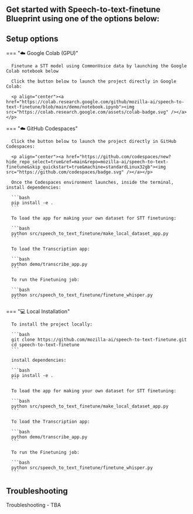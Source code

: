 Get started with Speech-to-text-finetune Blueprint using one of the options below:
---

## Setup options

=== "☁️ Google Colab (GPU)"

      Finetune a STT model using CommonVoice data by launching the Google Colab notebook below

      Click the button below to launch the project directly in Google Colab:

      <p align="center"><a href="https://colab.research.google.com/github/mozilla-ai/speech-to-text-finetune/blob/main/demo/notebook.ipynb"><img src="https://colab.research.google.com/assets/colab-badge.svg" /></a></p>

=== "☁️ GitHub Codespaces"

      Click the button below to launch the project directly in GitHub Codespaces:

      <p align="center"><a href="https://github.com/codespaces/new?hide_repo_select=true&ref=main&repo=mozilla-ai/speech-to-text-finetune&skip_quickstart=true&machine=standardLinux32gb"><img src="https://github.com/codespaces/badge.svg" /></a></p>

      Once the Codespaces environment launches, inside the terminal, install dependencies:

      ```bash
      pip install -e .
      ```

      To load the app for making your own dataset for STT finetuning:

      ```bash
      python src/speech_to_text_finetune/make_local_dataset_app.py
      ```

      To load the Transcription app:

      ```bash
      python demo/transcribe_app.py
      ```
      
      To run the Finetuning job:

      ```bash
      python src/speech_to_text_finetune/finetune_whisper.py
      ```

=== "💻 Local Installation"

      To install the project locally:
      
      ```bash
      git clone https://github.com/mozilla-ai/speech-to-text-finetune.git
      cd speech-to-text-finetune
      ``` 

      install dependencies:

      ```bash
      pip install -e .
      ```

      To load the app for making your own dataset for STT finetuning:

      ```bash
      python src/speech_to_text_finetune/make_local_dataset_app.py
      ```

      To load the Transcription app:

      ```bash
      python demo/transcribe_app.py
      ```
      
      To run the Finetuning job:

      ```bash
      python src/speech_to_text_finetune/finetune_whisper.py
      ```



## Troubleshooting

Troubleshooting - TBA